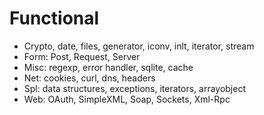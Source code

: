 # Functional

- Crypto, date, files, generator, iconv, inlt, iterator, stream
- Form: Post, Request, Server
- Misc: regexp, error handler, sqlite, cache
- Net: cookies, curl, dns, headers
- Spl: data structures, exceptions, iterators, arrayobject
- Web: OAuth, SimpleXML, Soap, Sockets, Xml-Rpc
